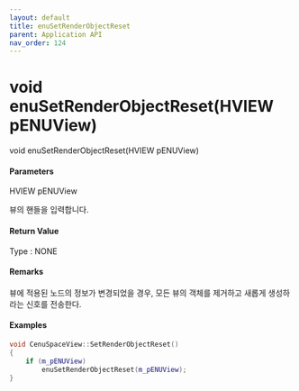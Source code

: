 ```yaml
---
layout: default
title: enuSetRenderObjectReset
parent: Application API
nav_order: 124
---
```

# void enuSetRenderObjectReset\(HVIEW pENUView\)

void enuSetRenderObjectReset\(HVIEW pENUView\)

#### Parameters

HVIEW pENUView

뷰의 핸들을 입력합니다.

#### Return Value

Type : NONE

#### Remarks

뷰에 적용된 노드의 정보가 변경되었을 경우, 모든 뷰의 객체를 제거하고 새롭게 생성하라는 신호를 전송한다.

#### Examples

```cpp
void CenuSpaceView::SetRenderObjectReset()
{
	if (m_pENUView)
		enuSetRenderObjectReset(m_pENUView);
}
```



